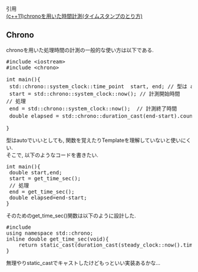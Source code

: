 引用<br/>
[(c++11)chronoを用いた時間計測(タイムスタンプのとり方)](https://qiita.com/hurou927/items/a2d63837e731713c7a22)

## Chrono

chronoを用いた処理時間の計測の一般的な使い方は以下である. <br/>

<pre>
#include &lt;iostream&gt;
#include &lt;chrono&gt;

int main(){
 std::chrono::system_clock::time_point  start, end; // 型は auto で可
 start = std::chrono::system_clock::now(); // 計測開始時間
// 処理
 end = std::chrono::system_clock::now();  // 計測終了時間
 double elapsed = std::chrono::duration_cast<std::chrono::milliseconds>(end-start).count(); //処理に要した時間をミリ秒に変換

}
</pre>

型はautoでいいとしても, 関数を覚えたりTemplateを理解していないと使いにくい. <br/>
そこで, 以下のようなコードを書きたい. <br/>

<pre>
int main(){
 double start,end;
 start = get_time_sec();
 // 処理
 end = get_time_sec();
 double elapsed=end-start;
}
</pre>

そのためのget_time_sec()関数は以下のように設計した. <br/>

<pre>
#include <chrono>
using namespace std::chrono;
inline double get_time_sec(void){
    return static_cast<double>(duration_cast<nanoseconds>(steady_clock::now().time_since_epoch()).count())/1000000000;
}
</pre>

無理やりstatic_castでキャストしたけどもっといい実装あるかな... <br/>
